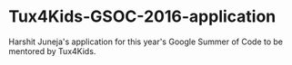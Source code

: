 # Tux4Kids-GSOC-2016-application
Harshit Juneja's application for this year's Google Summer of Code to be mentored by Tux4Kids.
